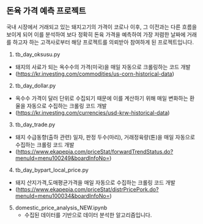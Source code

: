 ## 돈육 가격 예측 프로젝트

국내 시장에서 거래되고 있는 돼지고기의 가격이 코로나 이후, 그 이전과는 다른 흐름을 보이게 되어 이를 분석하여 보다 정확히 돈육 가격을 예측하여 가장 저렴한 날짜에 거래를 하고자 하는 고객사로부터 해당 프로젝트를 의뢰받아 참여하게 된 프로젝트입니다. 

1. tb_day_oksusu.py
   
  * 돼지의 사료가 되는 옥수수의 가격(미국)을 매일 자동으로 크롤링하는 코드 개발  
  * (https://kr.investing.com/commodities/us-corn-historical-data)

2. tb_day_dollar.py
  * 옥수수 가격이 달러 단위로 수집되기 때문에 이를 계산하기 위해 매일 변화하는 환율을 자동으로 수집하는 크롤링 코드 개발  
  * (https://kr.investing.com/currencies/usd-krw-historical-data)

3. tb_day_trade.py
    
  * 돼지 수급동향(출하 관련) 일자, 판정 두수(마리), 거래정육량(톤)을 매일 자동으로 수집하는 크롤링 코드 개발  
  * (https://www.ekapepia.com/priceStat/forwardTrendStatus.do?menuId=menu100249&boardInfoNo=)

4. tb_day_bypart_local_price.py
   
  * 돼지 산지가격,도매평균가격을 매일 자동으로 수집하는 크롤링 코드 개발  
  * (https://www.ekapepia.com/priceStat/distrPricePork.do?menuId=menu100034&boardInfoNo=)

5. domestic_price_analysis_NEW.ipynb
   * 수집된 데이터를 기반으로 데이터 분석한 알고리즘입니다. 
